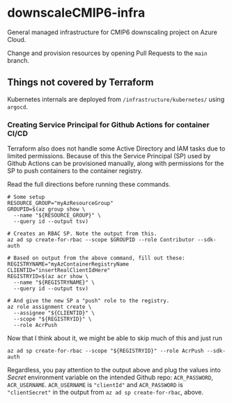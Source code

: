 # downscaleCMIP6-infra

General managed infrastructure for CMIP6 downscaling project on Azure Cloud.

Change and provision resources by opening Pull Requests to the `main` branch.

## Things not covered by Terraform

Kubernetes internals are deployed from `/infrastructure/kubernetes/` using `argocd`.

### Creating Service Principal for Github Actions for container CI/CD

Terraform also does not handle some Active Directory and IAM tasks due to limited permissions. Because of this the
Service Principal (SP) used by Github Actions can be provisioned manually, along with permissions for the SP to push
containers to the container registry.

Read the full directions before running these commands.

```
# Some setup
RESOURCE_GROUP="myAzResourceGroup"
GROUPID=$(az group show \
  --name "${RESOURCE_GROUP}" \
  --query id --output tsv)

# Creates an RBAC SP. Note the output from this.
az ad sp create-for-rbac --scope $GROUPID --role Contributor --sdk-auth

# Based on output from the above command, fill out these:
REGISTRYNAME="myAzContainerRegistryName
CLIENTID="insertRealClientIdHere"
REGISTRYID=$(az acr show \
  --name "${REGISTRYNAME}" \
  --query id --output tsv)

# And give the new SP a "push" role to the registry.
az role assignment create \
  --assignee "${CLIENTID}" \
  --scope "${REGISTRYID}" \
  --role AcrPush
```

Now that I think about it, we might be able to skip much of this and just run

```
az ad sp create-for-rbac --scope "${REGISTRYID}" --role AcrPush --sdk-auth
```

Regardless, you pay attention to the output above and plug the values into *Secret* environment variable on the intended
Github repo: `ACR_PASSWORD`, `ACR_USERNAME`. `ACR_USERNAME` is `"clientId"` and `ACR_PASSWORD` is
`"clientSecret"` in the output from `az ad sp create-for-rbac`, above.